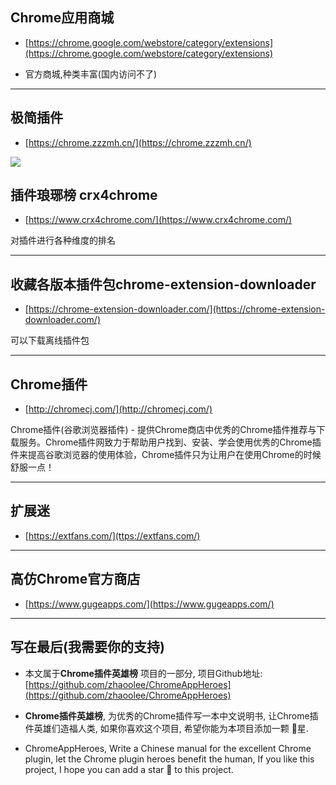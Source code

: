 ## Chrome应用商城

- [https://chrome.google.com/webstore/category/extensions](https://chrome.google.com/webstore/category/extensions)

- 官方商城,种类丰富(国内访问不了)

---

## 极简插件

- [https://chrome.zzzmh.cn/](https://chrome.zzzmh.cn/)

![](https://v2fy.com/asset/chrome_extended_resources_site/62830260-7d700b80-bc3e-11e9-9322-b38df02a708b.png)





## 插件琅琊榜 crx4chrome

- [https://www.crx4chrome.com/](https://www.crx4chrome.com/)

对插件进行各种维度的排名

---

## 收藏各版本插件包chrome-extension-downloader

- [https://chrome-extension-downloader.com/](https://chrome-extension-downloader.com/)

可以下载离线插件包

---

## Chrome插件

- [http://chromecj.com/](http://chromecj.com/)

Chrome插件(谷歌浏览器插件) - 提供Chrome商店中优秀的Chrome插件推荐与下载服务。Chrome插件网致力于帮助用户找到、安装、学会使用优秀的Chrome插件来提高谷歌浏览器的使用体验，Chrome插件只为让用户在使用Chrome的时候舒服一点！

---

## 扩展迷

- [https://extfans.com/](ttps://extfans.com/)

---

## 高仿Chrome官方商店


- [https://www.gugeapps.com/](https://www.gugeapps.com/)


---

## 写在最后(我需要你的支持)
- 本文属于**Chrome插件英雄榜** 项目的一部分, 项目Github地址: [https://github.com/zhaoolee/ChromeAppHeroes](https://github.com/zhaoolee/ChromeAppHeroes)

- **Chrome插件英雄榜**, 为优秀的Chrome插件写一本中文说明书, 让Chrome插件英雄们造福人类, 如果你喜欢这个项目, 希望你能为本项目添加一颗 🌟星.

- ChromeAppHeroes, Write a Chinese manual for the excellent Chrome plugin, let the Chrome plugin heroes benefit the human, If you like this project, I hope you can add a star 🌟 to this project.



